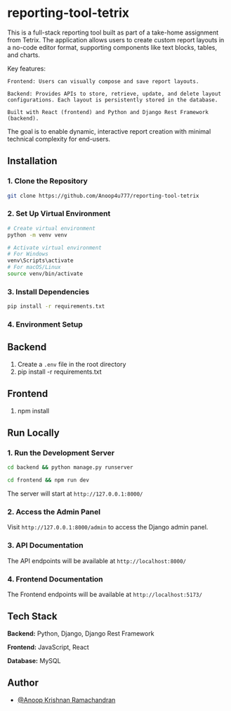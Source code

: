# reporting-tool-tetrix

This is a full-stack reporting tool built as part of a take-home assignment from Tetrix. The application allows users to create custom report layouts in a no-code editor format, supporting components like text blocks, tables, and charts.

Key features:

    Frontend: Users can visually compose and save report layouts.

    Backend: Provides APIs to store, retrieve, update, and delete layout configurations. Each layout is persistently stored in the database.

    Built with React (frontend) and Python and Django Rest Framework (backend).

The goal is to enable dynamic, interactive report creation with minimal technical complexity for end-users.

## Installation

### 1. Clone the Repository

```bash
git clone https://github.com/Anoop4u777/reporting-tool-tetrix
```

### 2. Set Up Virtual Environment

```bash
# Create virtual environment
python -m venv venv

# Activate virtual environment
# For Windows
venv\Scripts\activate
# For macOS/Linux
source venv/bin/activate
```

### 3. Install Dependencies

```bash
pip install -r requirements.txt
```

### 4. Environment Setup

## Backend

1. Create a `.env` file in the root directory
2. pip install -r requirements.txt

## Frontend

1. npm install

## Run Locally

### 1. Run the Development Server

```bash
cd backend && python manage.py runserver
```

```bash
cd frontend && npm run dev
```

The server will start at `http://127.0.0.1:8000/`

### 2. Access the Admin Panel

Visit `http://127.0.0.1:8000/admin` to access the Django admin panel.

### 3. API Documentation

The API endpoints will be available at `http://localhost:8000/`

### 4. Frontend Documentation

The Frontend endpoints will be available at `http://localhost:5173/`

## Tech Stack

**Backend:** Python, Django, Django Rest Framework

**Frontend:** JavaScript, React

**Database:** MySQL

## Author

- [@Anoop Krishnan Ramachandran](https://github.com/Anoop4u777)
